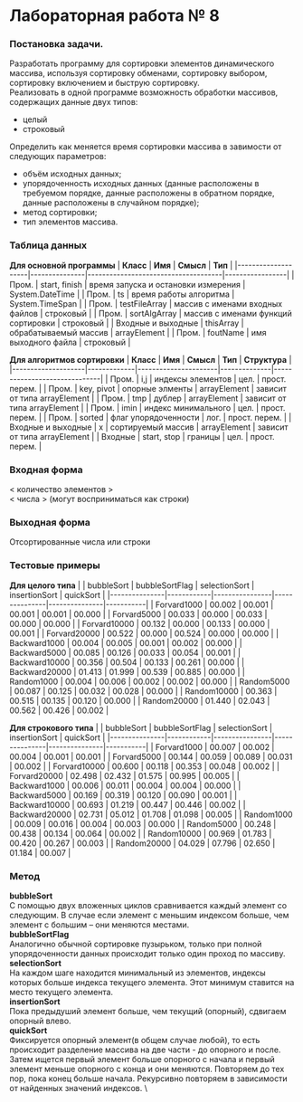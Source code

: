# Лабораторная работа № 8

### Постановка задачи.

Разработать программу для сортировки элементов динамического массива, используя сортировку обменами, сортировку выбором, сортировку включением и быструю сортировку. \
Реализовать в одной программе возможность обработки массивов, содержащих данные двух типов:
- целый
- строковый

Определить как меняется время сортировки массива в завимости от следующих параметров:
- объём исходных данных;
- упорядоченность исходных данных (данные расположены в требуемом порядке, данные расположены в обратном порядке, данные расположены в случайном порядке);
- метод сортировки;
- тип элементов массива. 

### Таблица данных
**Для основной программы**
| **Класс**          | **Имя**       | **Смысл**                           | **Тип**         |
|--------------------|---------------|-------------------------------------|-----------------|
| Пром.              | start, finish | время запуска и остановки измерения | System.DateTime |
| Пром.              | ts            | время работы алгоритма              | System.TimeSpan |
| Пром.              | testFileArray | массив с именами входных файлов     | строковый       |
| Пром.              | sortAlgArray  | массив с именами функций сортировки | строковый       |
| Входные и выходные | thisArray     | обрабатываемый массив               | arrayElement    |
| Пром.              | foutName      | имя выходного файла                 | строковый       |

**Для алгоритмов сортировки**
| **Класс**          | **Имя**     | **Смысл**            | **Тип**      | **Структура**                |
|--------------------|-------------|----------------------|--------------|------------------------------|
| Пром.              | i,j         | индексы элементов    | цел.         | прост. перем.                |
| Пром.              | key, pivot  | опорные элменты      | arrayElement | зависит от типа arrayElement |
| Пром.              | tmp         | дублер               | arrayElement | зависит от типа arrayElement |
| Пром.              | imin        | индекс минимального  | цел.         | прост. перем.                |
| Пром.              | sorted      | флаг упорядоченности | лог.         | прост. перем.                |
| Входные и выходные | x           | сортируемый массив   | arrayElement | зависит от типа arrayElement |
| Входные            | start, stop | границы              | цел.         | прост. перем.                |


### Входная форма
\< количество элементов > \
\< числа > (могут восприниматься как строки)
### Выходная форма
Отсортированные числа или строки
### Тестовые примеры
**Для целого типа**
|               | bubbleSort | bubbleSortFlag | selectionSort | insertionSort | quickSort |
|---------------|------------|----------------|---------------|---------------|-----------|
| Forvard1000   | 00.002     | 00.001         | 00.001        | 00.001        | 00.000    |
| Forvard5000   | 00.033     | 00.000         | 00.033        | 00.000        | 00.000    |
| Forvard10000  | 00.132     | 00.000         | 00.133        | 00.000        | 00.001    |
| Forvard20000  | 00.522     | 00.000         | 00.524        | 00.000        | 00.000    |
| Backward1000  | 00.004     | 00.005         | 00.001        | 00.002        | 00.000    |
| Backward5000  | 00.085     | 00.126         | 00.033        | 00.054        | 00.001    |
| Backward10000 | 00.356     | 00.504         | 00.133        | 00.261        | 00.000    |
| Backward20000 | 01.413     | 01.999         | 00.539        | 00.885        | 00.000    |
| Random1000    | 00.004     | 00.006         | 00.002        | 00.002        | 00.000    |
| Random5000    | 00.087     | 00.125         | 00.032        | 00.028        | 00.000    |
| Random10000   | 00.363     | 00.515         | 00.135        | 00.120        | 00.000    |
| Random20000   | 01.440     | 02.043         | 00.562        | 00.426        | 00.002    |


**Для строкового типа**
|               | bubbleSort | bubbleSortFlag | selectionSort | insertionSort | quickSort |
|---------------|------------|----------------|---------------|---------------|-----------|
| Forvard1000   | 00.007     | 00.002         | 00.004        | 00.001        | 00.001    |
| Forvard5000   | 00.144     | 00.059         | 00.089        | 00.031        | 00.002    |
| Forvard10000  | 00.600     | 00.118         | 00.353        | 00.048        | 00.002    |
| Forvard20000  | 02.498     | 02.432         | 01.575        | 00.995        | 00.005    |
| Backward1000  | 00.006     | 00.011         | 00.004        | 00.004        | 00.000    |
| Backward5000  | 00.169     | 00.319         | 00.120        | 00.090        | 00.001    |
| Backward10000 | 00.693     | 01.219         | 00.447        | 00.446        | 00.002    |
| Backward20000 | 02.731     | 05.012         | 01.708        | 01.098        | 00.005    |
| Random1000    | 00.009     | 00.016         | 00.004        | 00.003        | 00.000    |
| Random5000    | 00.248     | 00.438         | 00.134        | 00.064        | 00.002    |
| Random10000   | 00.969     | 01.783         | 00.420        | 00.267        | 00.003    |
| Random20000   | 04.029     | 07.796         | 02.650        | 01.184        | 00.007    |
### Метод

**bubbleSort**  \
С помощью двух вложенных циклов сравнивается каждый элемент со следующим. В случае если элемент с меньшим индексом больше, чем элемент с большим – они меняются местами. \
**bubbleSortFlag** \
Аналогично обычной сортировке пузырьком, только при полной упорядоченности данных происходит только один проход по массиву. \
**selectionSort** \
На каждом шаге находится минимальный из элементов, индексы которых больше индекса текущего элемента. Этот минимум ставится на место текущего элемента. \
**insertionSort** \
Пока предыдуший элемент больше, чем текущий (опорный), сдвигаем опорный влево. \
**quickSort** \
Фиксируется опорный элемент(в общем случае любой), то есть происходит разделение массива на две части - до опорного и после. Затем ищется первый элемент больше опорного с начала и первый  элемент меньше опорного с конца и они меняются. Повторяем до тех пор, пока конец больше начала. Рекурсивно повторяем в зависимости от найденных значений индексов. \